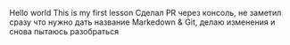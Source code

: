 Hello world
This is my first lesson
Сделал PR через консоль, не заметил сразу что нужно дать название Markedown & Git, делаю изменения и снова пытаюсь разобраться